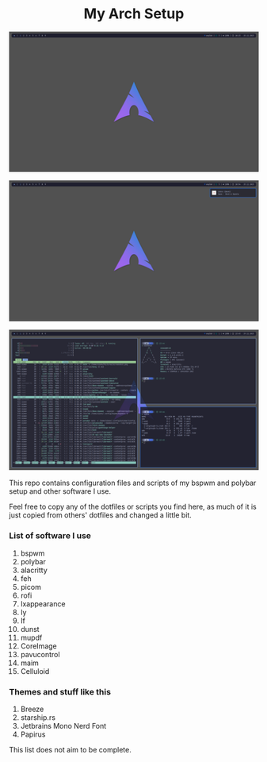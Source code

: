 <h1 align="center">My Arch Setup</h1> 

<a><img src="https://github.com/SimonJpg2/dotfiles/blob/master/Picture1.png"/></a>

<a><img src = "https://github.com/SimonJpg2/dotfiles/blob/master/Picture3.png"/></a>

<a><img src = "https://github.com/SimonJpg2/dotfiles/blob/master/Picture5.png"/></a>

This repo contains configuration files and scripts of my bspwm and polybar setup and other software I use.

Feel free to copy any of the dotfiles or scripts you find here, as much of it is just copied from others' dotfiles and changed a little bit.

### List of software I use

1. bspwm
2. polybar
3. alacritty
4. feh
5. picom
6. rofi
7. lxappearance
8. ly
9. lf
10. dunst
11. mupdf
12. CoreImage
13. pavucontrol
14. maim
15. Celluloid

### Themes and stuff like this
1. Breeze
2. starship.rs
3. Jetbrains Mono Nerd Font
4. Papirus

This list does not aim to be complete.
